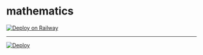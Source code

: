 # mathematics
[![Deploy on Railway](https://railway.app/button.svg)](https://railway.app/new/template?template=https%3A%2F%2Fgithub.com%2Flvlinkeji%2Fmathematics&envs=PASSWORD%2CPORT&PASSWORDDesc=Your+password+to+log+in+to+mathematics+with&PORTDesc=A+git+port+to+open+in+mathematics+%28ex.+80%29)

---

[![Deploy](https://www.herokucdn.com/deploy/button.svg)](https://dashboard.heroku.com/new?template=https://github.com/lvlinkeji/mathematics)

